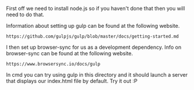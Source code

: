 First off we need to install node.js so if you haven't done that then you will need to do that.

Information about setting up gulp can be found at the following website. 
	
	https://github.com/gulpjs/gulp/blob/master/docs/getting-started.md

I then set up browser-sync for us as a development dependency.
Info on browser-sync can be found at the following website.

	https://www.browsersync.io/docs/gulp

In cmd you can try using gulp in this directory and it should launch a server that displays our index.html file by default. Try it out :P
